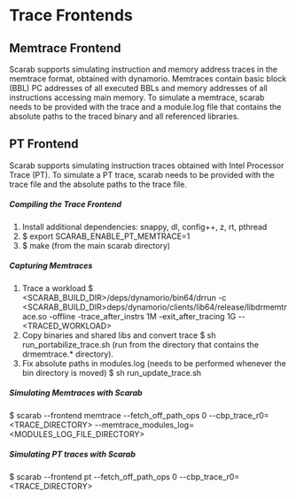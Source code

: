 # Trace Frontends

## Memtrace Frontend
Scarab supports simulating instruction and memory address traces in the memtrace format,
obtained with dynamorio. Memtraces contain basic block (BBL) PC addresses of all executed
BBLs and memory addresses of all instructions accessing main memory. To simulate a
memtrace, scarab needs to be provided with the trace and a module.log file that contains
the absolute paths to the traced binary and all referenced libraries.

## PT Frontend
Scarab supports simulating instruction traces obtained with Intel Processor Trace (PT).
To simulate a PT trace, scarab needs to be provided with the trace file and the absolute
paths to the trace file.

##### Compiling the Trace Frontend
1. Install additional dependencies: snappy, dl, config++, z, rt, pthread
2. $ export SCARAB_ENABLE_PT_MEMTRACE=1
3. $ make (from the main scarab directory)

##### Capturing Memtraces
1. Trace a workload
$ <SCARAB_BUILD_DIR>/deps/dynamorio/bin64/drrun -c <SCARAB_BUILD_DIR>deps/dynamorio/clients/lib64/release/libdrmemtrace.so -offline -trace_after_instrs 1M -exit_after_tracing 1G -- <TRACED_WORKLOAD>
2. Copy binaries and shared libs and convert trace 
$ sh run_portabilize_trace.sh (run from the directory that contains the drmemtrace.* directory).
3. Fix absolute paths in modules.log (needs to be performed whenever the bin directory is moved)
$ sh run_update_trace.sh

##### Simulating Memtraces with Scarab
$ scarab
--frontend memtrace --fetch_off_path_ops 0
--cbp_trace_r0=<TRACE_DIRECTORY>
--memtrace_modules_log=<MODULES_LOG_FILE_DIRECTORY>

##### Simulating PT traces with Scarab
$ scarab
--frontend pt --fetch_off_path_ops 0
--cbp_trace_r0=<TRACE_DIRECTORY>
